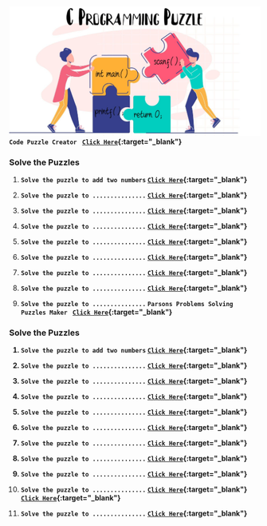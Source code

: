 <img src="puzzle.jpg"></img>
<b>`Code Puzzle Creator ` [`Click Here`](https://www.codepuzzle.io/){:target="_blank"}</b>

### Solve the Puzzles

1. <b>`Solve the puzzle to add two numbers` [`Click Here`](https://parsons.problemsolving.io/puzzle/a74f2a4ff3a34e4eae340eb31bd25605){:target="_blank"} </b>
   
2. <b>`Solve the puzzle to ...............` [`Click Here`](){:target="_blank"}</b>
   
3. <b>`Solve the puzzle to ...............` [`Click Here`](){:target="_blank"}</b>
   
4. <b>`Solve the puzzle to ...............` [`Click Here`](){:target="_blank"}</b>

5. <b>`Solve the puzzle to ...............` [`Click Here`](){:target="_blank"}</b>
   
6. <b>`Solve the puzzle to ...............` [`Click Here`](){:target="_blank"}</b>

7. <b>`Solve the puzzle to ...............` [`Click Here`](){:target="_blank"}</b>

8. <b>`Solve the puzzle to ...............` [`Click Here`](){:target="_blank"}</b>

9. <b>`Solve the puzzle to ...............` 
<b>`Parsons Problems Solving Puzzles Maker ` [`Click Here`](https://parsons.problemsolving.io/){:target="_blank"}</b>

### Solve the Puzzles

1. <b>`Solve the puzzle to add two numbers` [`Click Here`](https://parsons.problemsolving.io/puzzle/a74f2a4ff3a34e4eae340eb31bd25605){:target="_blank"} </b>
   
2. <b>`Solve the puzzle to ...............` [`Click Here`](){:target="_blank"}</b>
   
3. <b>`Solve the puzzle to ...............` [`Click Here`](){:target="_blank"}</b>
   
4. <b>`Solve the puzzle to ...............` [`Click Here`](){:target="_blank"}</b>

5. <b>`Solve the puzzle to ...............` [`Click Here`](){:target="_blank"}</b>
   
6. <b>`Solve the puzzle to ...............` [`Click Here`](){:target="_blank"}</b>

7. <b>`Solve the puzzle to ...............` [`Click Here`](){:target="_blank"}</b>

8. <b>`Solve the puzzle to ...............` [`Click Here`](){:target="_blank"}</b>

9. <b>`Solve the puzzle to ...............` [`Click Here`](){:target="_blank"}</b>

10. <b>`Solve the puzzle to ...............` [`Click Here`](){:target="_blank"}</b> 
[`Click Here`](){:target="_blank"}</b>

10. <b>`Solve the puzzle to ...............` [`Click Here`](){:target="_blank"}</b> 
